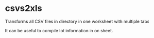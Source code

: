# csvs2xls
Transforms all CSV files in directory in one worksheet with multiple tabs

It can be useful to compile lot information in on sheet.
